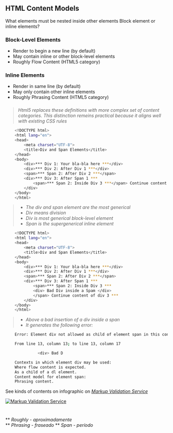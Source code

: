 ## HTML Content Models

What elements must be nested inside other elements
Block element or inline elements?

### Block-Level Elements
- Render to begin a new line (by default)
- May contain inline or other block-level elements
- Roughly Flow Content (HTML5 category)

### Inline Elements
- Render in same line (by default)
- May only contain other inline elements
- Roughly Phrasing Content (HTML5 category)

### 

> *Html5 replaces these definitions with more complex set of content categories.*
> *This distinction remeins practical because it aligns well with existing CSS rules*
  
```sh
    <!DOCTYPE html>
    <html lang="en">
    <head>
        <meta charset="UTF-8">
        <title>Div and Span Elements</title>
    </head>
    <body>
        <div>*** Div 1: Your bla-bla here ***</div>
        <div>*** Div 2: After Div 1 ***</div>
        <span>*** Span 2: After Div 2 ***</span>
        <div>*** Div 3: After Span 1 ***
            <span>*** Span 2: Inside Div 3 ***</span> Continue content of div 3 ***
        </div>
    </body>
    </html>
```

> - *The div and span element are the most generical*
> - *Div means division*
> - *Div is most generical block-level element*
> - *Span is the supergenerical inline element*

```sh
    <!DOCTYPE html>
    <html lang="en">
    <head>
        <meta charset="UTF-8">
        <title>Div and Span Elements</title>
    </head>
    <body>
        <div>*** Div 1: Your bla-bla here ***</div>
        <div>*** Div 2: After Div 1 ***</div>
        <span>*** Span 2: After Div 2 ***</span>
        <div>*** Div 3: After Span 1 ***
            <span>*** Span 2: Inside Div 3 ***
            <div> Bad Div inside a Spam </div>
            </span> Continue content of div 3 ***
        </div>
    </body>
    </html>
```

> - *Above a bad insertion of a div inside a span*
> - *It generates the following error:*
```sh
    Error: Element div not allowed as child of element span in this context. (Suppressing further errors from this subtree.)

    From line 13, column 13; to line 13, column 17

              <div> Bad D

    Contexts in which element div may be used:
    Where flow content is expected.
    As a child of a dl element.
    Content model for element span:
    Phrasing content.

```

See kinds of contents on infographic on *[Markup Validation Service](https://www.w3.org/TR/2011/WD-html5-20110525/images/content-venn.svg)*


[![Markup Validation Service](https://www.w3.org/TR/2011/WD-html5-20110525/images/content-venn.svg)](https://git.io/JJqXW)

#  
#  

  ** *Roughly  - aproximadamente*  
  ** *Phrasing - fraseado*
  ** *Span - período*  

